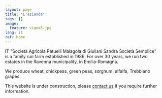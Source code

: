 ```yaml
---
layout: page
title: "L'azienda"
tags: []
image:
  feature: vigna3.jpg
lang: it
ref: home
---
```


IT
"Società Agricola Patuelli Malagola di Giuliani Sandra Società Semplice" is a family run farm established in 1986. For over 30 years, we run two estates in the Ravenna municipality, in Emilia-Romagna.

We produce wheat, chickpeas, green peas, sorghum, alfalfa, Trebbiano grapes.   


This website is under construction, please [contact us](/contact) if you require further information.  
